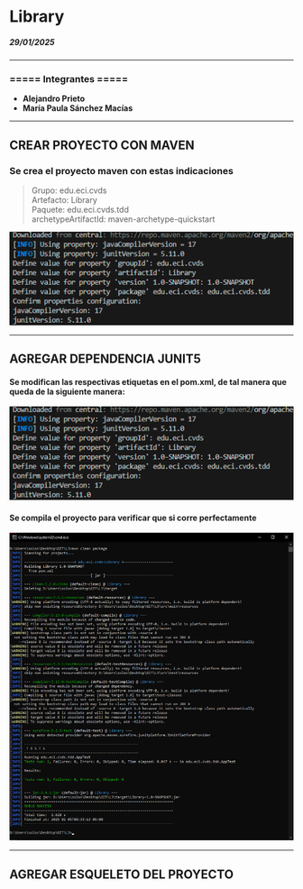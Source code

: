 # Library
##### 29/01/2025  

---

### ===== Integrantes =====  
- **Alejandro Prieto**  
- **María Paula Sánchez Macías**

---
## CREAR PROYECTO CON MAVEN
### Se crea el proyecto maven con estas indicaciones  
>Grupo: edu.eci.cvds   
Artefacto: Library   
Paquete: edu.eci.cvds.tdd   
archetypeArtifactId: maven-archetype-quickstart  

![ProyectoMaven creado](https://github.com/hakki17/Library/blob/main/img/1.%20proyMaven.png)

---  

## AGREGAR DEPENDENCIA JUNIT5  
#### Se modifican las respectivas etiquetas en el pom.xml, de tal manera que queda de la siguiente manera:

![Pom modificado](https://github.com/hakki17/Library/blob/main/img/1.%20proyMaven.png)

#### Se compila el proyecto para verificar que si corre perfectamente

![package success](https://github.com/hakki17/Library/blob/main/img/CLEAN%20PACKAGE.png)

---

## AGREGAR ESQUELETO DEL PROYECTO


